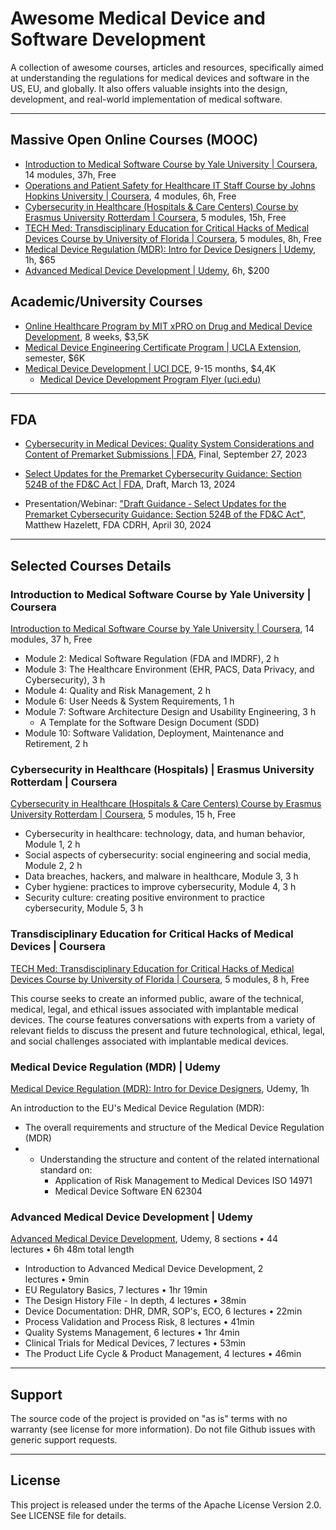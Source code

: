 
# Awesome Medical Device and Software Development

A collection of awesome courses, articles and resources, specifically aimed at understanding the regulations for medical devices and software in the US, EU, and globally. It also offers valuable insights into the design, development, and real-world implementation of medical software.

---

## Massive Open Online Courses (MOOC)

- [ Introduction to Medical Software Course by Yale University | Coursera](https://www.coursera.org/learn/introduction-to-medical-software),  14 modules, 37h, Free
- [Operations and Patient Safety for Healthcare IT Staff Course by Johns Hopkins University | Coursera](https://www.coursera.org/learn/healthcare-it-operations-patient-safety), 4 modules, 6h, Free
- [Cybersecurity in Healthcare (Hospitals & Care Centers) Course by Erasmus University Rotterdam | Coursera](https://www.coursera.org/learn/cybersecurity-in-healthcare), 5 modules, 15h, Free
- [TECH Med: Transdisciplinary Education for Critical Hacks of Medical Devices Course by University of Florida | Coursera](https://www.coursera.org/learn/tech-med-medical-devices), 5 modules, 8h, Free
- [Medical Device Regulation (MDR): Intro for Device Designers | Udemy](https://www.udemy.com/course/the-medical-device-regulation-for-medical-device-designers), 1h, $65
- [Advanced Medical Device Development | Udemy](https://www.udemy.com/course/advanced-medical-device-development), 6h, $200

## Academic/University Courses

- [Online Healthcare Program by MIT xPRO on Drug and Medical Device Development](https://executive-ed.xpro.mit.edu/drug-and-medical-device-dev), 8 weeks, $3,5K
- [Medical Device Engineering Certificate Program | UCLA Extension](https://www.uclaextension.edu/engineering/bioengineering/certificate/medical-device-engineering), semester, $6K
- [Medical Device Development | UCI DCE](https://ce.uci.edu/programs/life-sciences/medical-device-development), 9-15 months, $4,4K
	- [Medical Device Development Program Flyer (uci.edu)](https://ce.uci.edu/uci/media/Documents/med-device-brochure.pdf)

---

## FDA

- [Cybersecurity in Medical Devices: Quality System Considerations and Content of Premarket Submissions | FDA](https://www.fda.gov/regulatory-information/search-fda-guidance-documents/cybersecurity-medical-devices-quality-system-considerations-and-content-premarket-submissions), Final, September 27, 2023

- [Select Updates for the Premarket Cybersecurity Guidance: Section 524B of the FD&C Act | FDA](https://www.fda.gov/regulatory-information/search-fda-guidance-documents/select-updates-premarket-cybersecurity-guidance-section-524b-fdc-act), Draft, March 13, 2024

- Presentation/Webinar: ["Draft Guidance ‐ Select Updates for the Premarket Cybersecurity Guidance: Section 524B of the FD&C Act"](./FDA/webinar_printable-slides_cybersecurity_select_updates_april_2024.pdf), Matthew Hazelett, FDA CDRH, April 30, 2024

---

## Selected Courses Details

### Introduction to Medical Software Course by Yale University | Coursera

[Introduction to Medical Software Course by Yale University | Coursera](https://www.coursera.org/learn/introduction-to-medical-software),  14 modules, 37 h, Free

- Module 2: Medical Software Regulation (FDA and IMDRF), 2 h
- Module 3: The Healthcare Environment (EHR, PACS, Data Privacy, and Cybersecurity), 3 h
- Module 4: Quality and Risk Management, 2 h
- Module 6: User Needs &amp; System Requirements, 1 h
- Module 7: Software Architecture Design and Usability Engineering, 3 h
	- A Template for the Software Design Document (SDD)
- Module 10: Software Validation, Deployment, Maintenance and Retirement, 2 h

### Cybersecurity in Healthcare (Hospitals) | Erasmus University Rotterdam | Coursera

[Cybersecurity in Healthcare (Hospitals & Care Centers) Course by Erasmus University Rotterdam | Coursera](https://www.coursera.org/learn/cybersecurity-in-healthcare), 5 modules, 15 h, Free
- Cybersecurity in healthcare: technology, data, and human behavior, Module 1, 2 h
- Social aspects of cybersecurity: social engineering and social media, Module 2, 2 h
- Data breaches, hackers, and malware in healthcare, Module 3, 3 h
- Cyber hygiene: practices to improve cybersecurity, Module 4, 3 h
- Security culture: creating positive environment to practice cybersecurity, Module 5, 3 h

### Transdisciplinary Education for Critical Hacks of Medical Devices | Coursera

[TECH Med: Transdisciplinary Education for Critical Hacks of Medical Devices Course by University of Florida | Coursera](https://www.coursera.org/learn/tech-med-medical-devices), 5 modules, 8 h, Free

This course seeks to create an informed public, aware of the technical, medical, legal, and ethical issues associated with implantable medical devices. The course features conversations with experts from a variety of relevant fields to discuss the present and future technological, ethical, legal, and social challenges associated with implantable medical devices.

### Medical Device Regulation (MDR) | Udemy

[Medical Device Regulation (MDR): Intro for Device Designers](https://www.udemy.com/course/the-medical-device-regulation-for-medical-device-designers), Udemy, 1h

An introduction to the EU's Medical Device Regulation (MDR):
- The overall requirements and structure of the Medical Device Regulation (MDR)
- - Understanding the structure and content of the related international standard on:
	- Application of Risk Management to Medical Devices ISO 14971
	- Medical Device Software EN 62304

### Advanced Medical Device Development | Udemy

[Advanced Medical Device Development](https://www.udemy.com/course/advanced-medical-device-development), Udemy, 8 sections • 44 lectures • 6h 48m total length

- Introduction to Advanced Medical Device Development, 2 lectures • 9min
- EU Regulatory Basics, 7 lectures • 1hr 19min
- The Design History File - In depth, 4 lectures • 38min
- Device Documentation: DHR, DMR, SOP's, ECO, 6 lectures • 22min
- Process Validation and Process Risk, 8 lectures • 41min
- Quality Systems Management, 6 lectures • 1hr 4min
- Clinical Trials for Medical Devices, 7 lectures • 53min
- The Product Life Cycle & Product Management, 4 lectures • 46min

---

## Support

The source code of the project is provided on "as is" terms with no warranty (see license for more information). Do not file Github issues with generic support requests.

---

## License

This project is released under the terms of the Apache License Version 2.0. See LICENSE file for details.

